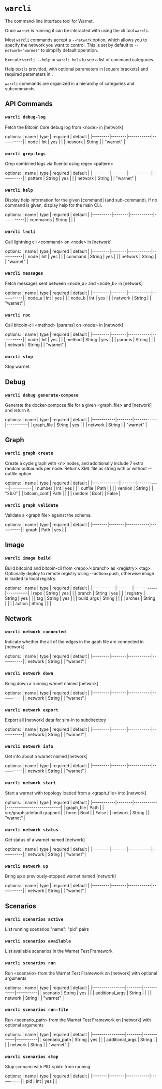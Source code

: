# `warcli`

The command-line interface tool for Warnet.

Once `warnet` is running it can be interacted with using the cli tool `warcli`.

Most `warcli` commands accept a `--network` option, which allows you to specify
the network you want to control. This is set by default to `--network="warnet"`
to simplify default operation.

Execute `warcli --help` or `warcli help` to see a list of command categories.

Help text is provided, with optional parameters in [square brackets] and required
parameters in <angle brackets>.

`warcli` commands are organized in a hierarchy of categories and subcommands.

## API Commands

### `warcli debug-log`
Fetch the Bitcoin Core debug log from \<node> in [network]

options:
| name    | type   | required   | default   |
|---------|--------|------------|-----------|
| node    | Int    | yes        |           |
| network | String |            | "warnet"  |

### `warcli grep-logs`
Grep combined logs via fluentd using regex \<pattern>

options:
| name    | type   | required   | default   |
|---------|--------|------------|-----------|
| pattern | String | yes        |           |
| network | String |            | "warnet"  |

### `warcli help`
Display help information for the given [command] (and sub-command).
    If no command is given, display help for the main CLI.

options:
| name     | type   | required   | default   |
|----------|--------|------------|-----------|
| commands | String |            |           |

### `warcli lncli`
Call lightning cli \<command> on \<node> in [network]

options:
| name    | type   | required   | default   |
|---------|--------|------------|-----------|
| node    | Int    | yes        |           |
| command | String | yes        |           |
| network | String |            | "warnet"  |

### `warcli messages`
Fetch messages sent between \<node_a> and \<node_b> in [network]

options:
| name    | type   | required   | default   |
|---------|--------|------------|-----------|
| node_a  | Int    | yes        |           |
| node_b  | Int    | yes        |           |
| network | String |            | "warnet"  |

### `warcli rpc`
Call bitcoin-cli \<method> [params] on \<node> in [network]

options:
| name    | type   | required   | default   |
|---------|--------|------------|-----------|
| node    | Int    | yes        |           |
| method  | String | yes        |           |
| params  | String |            |           |
| network | String |            | "warnet"  |

### `warcli stop`
Stop warnet.


## Debug

### `warcli debug generate-compose`
Generate the docker-compose file for a given \<graph_file> and [network] and return it.

options:
| name       | type   | required   | default   |
|------------|--------|------------|-----------|
| graph_file | String | yes        |           |
| network    | String |            | "warnet"  |

## Graph

### `warcli graph create`
Create a cycle graph with \<n> nodes, and additionally include 7 extra random outbounds per node.
    Returns XML file as string with or without --outfile option

options:
| name         | type   | required   | default   |
|--------------|--------|------------|-----------|
| number       | Int    | yes        |           |
| outfile      | Path   |            |           |
| version      | String |            | "26.0"    |
| bitcoin_conf | Path   |            |           |
| random       | Bool   |            | False     |

### `warcli graph validate`
Validate a \<graph file> against the schema.

options:
| name   | type   | required   | default   |
|--------|--------|------------|-----------|
| graph  | Path   | yes        |           |

## Image

### `warcli image build`
Build bitcoind and bitcoin-cli from \<repo>/\<branch> as \<registry>:\<tag>.
    Optionally deploy to remote registry using --action=push, otherwise image is loaded to local registry.

options:
| name       | type   | required   | default   |
|------------|--------|------------|-----------|
| repo       | String | yes        |           |
| branch     | String | yes        |           |
| registry   | String | yes        |           |
| tag        | String | yes        |           |
| build_args | String |            |           |
| arches     | String |            |           |
| action     | String |            |           |

## Network

### `warcli network connected`
Indicate whether the all of the edges in the gaph file are connected in [network]

options:
| name    | type   | required   | default   |
|---------|--------|------------|-----------|
| network | String |            | "warnet"  |

### `warcli network down`
Bring down a running warnet named [network]

options:
| name    | type   | required   | default   |
|---------|--------|------------|-----------|
| network | String |            | "warnet"  |

### `warcli network export`
Export all [network] data for sim-ln to subdirectory

options:
| name    | type   | required   | default   |
|---------|--------|------------|-----------|
| network | String |            | "warnet"  |

### `warcli network info`
Get info about a warnet named [network]

options:
| name    | type   | required   | default   |
|---------|--------|------------|-----------|
| network | String |            | "warnet"  |

### `warcli network start`
Start a warnet with topology loaded from a \<graph_file> into [network]

options:
| name       | type   | required   | default                    |
|------------|--------|------------|----------------------------|
| graph_file | Path   |            | src/graphs/default.graphml |
| force      | Bool   |            | False                      |
| network    | String |            | "warnet"                   |

### `warcli network status`
Get status of a warnet named [network]

options:
| name    | type   | required   | default   |
|---------|--------|------------|-----------|
| network | String |            | "warnet"  |

### `warcli network up`
Bring up a previously-stopped warnet named [network]

options:
| name    | type   | required   | default   |
|---------|--------|------------|-----------|
| network | String |            | "warnet"  |

## Scenarios

### `warcli scenarios active`
List running scenarios "name": "pid" pairs


### `warcli scenarios available`
List available scenarios in the Warnet Test Framework


### `warcli scenarios run`
Run \<scenario> from the Warnet Test Framework on [network] with optional arguments

options:
| name            | type   | required   | default   |
|-----------------|--------|------------|-----------|
| scenario        | String | yes        |           |
| additional_args | String |            |           |
| network         | String |            | "warnet"  |

### `warcli scenarios run-file`
Run \<scenario_path> from the Warnet Test Framework on [network] with optional arguments

options:
| name            | type   | required   | default   |
|-----------------|--------|------------|-----------|
| scenario_path   | String | yes        |           |
| additional_args | String |            |           |
| network         | String |            | "warnet"  |

### `warcli scenarios stop`
Stop scenario with PID \<pid> from running

options:
| name   | type   | required   | default   |
|--------|--------|------------|-----------|
| pid    | Int    | yes        |           |


